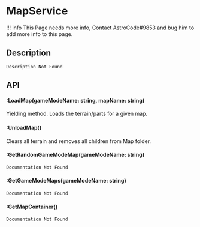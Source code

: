 # MapService

!!! info
    This Page needs more info, Contact AstroCode#9853 and bug him to add more info to this page.

## Description

    Description Not Found

## API

#### :LoadMap(gameModeName: string, mapName: string)
Yielding method. Loads the terrain/parts for a given map.
	
#### :UnloadMap()
Clears all terrain and removes all children from Map folder.
	
#### :GetRandomGameModeMap(gameModeName: string)
    Documentation Not Found

#### :GetGameModeMaps(gameModeName: string)
    Documentation Not Found

#### :GetMapContainer()
    Documentation Not Found